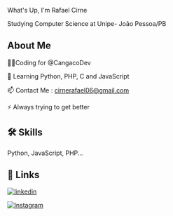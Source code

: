 
What's Up, I'm Rafael Cirne

Studying Computer Science at Unipe- João Pessoa/PB


## About Me
👩‍💻Coding for @CangacoDev

🧠 Learning Python, PHP, C and JavaScript


📫 Contact Me : cirnerafael06@gmail.com

⚡️ Always trying to get better


## 🛠 Skills
Python, JavaScript, PHP...


## 🔗 Links
  
[![linkedin](https://img.shields.io/badge/linkedin-0A66C2?style=for-the-badge&logo=linkedin&logoColor=white)](https://www.linkedin.com/rafaelcirn3/)

[![Instagram](https://img.shields.io/badge/instagram-0A66C2?style=for-the-badge&logo=instagram&logoColor=white)](https://www.Instagram.com/rafaelcirn3/)
